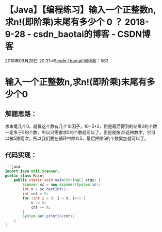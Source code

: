 # 【Java】【编程练习】输入一个正整数n,求n!(即阶乘)末尾有多少个 0 ？  2018-9-28 - csdn_baotai的博客 - CSDN博客

2018年09月28日 20:31:45[csdn-[baotai]](https://me.csdn.net/csdn_baotai)阅读数：583


# 输入一个正整数n,求n!(即阶乘)末尾有多少个0

## 解题思路：

> 
求末尾几个0，就看这个数有几个10因子，10=5*2，但是最后得到的结果2的个数一定多于5的个数，所以只需要求5的个数就可以了。但是就像25这种数字，它可以被5除两次，所以我们要在循环中除以5，最后把除5的个数累加就可以了。

## 代码实现：

```java
```java
import java.util.Scanner;
public class Main{
	public static void main(String[] args) {
		Scanner sc = new Scanner(System.in);
		int n = sc.nextInt();
		int cnt = 0;
		for (int i = 0; i < n; i++) {
			n /= 5;
			cnt += n;
		}
		System.out.println(cnt);
	}
}
```
```

